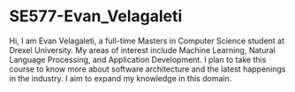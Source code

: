 # SE577-Evan_Velagaleti


Hi, I am Evan Velagaleti, a full-time Masters in Computer Science student at Drexel University. My areas of interest include Machine Learning, Natural Language Processing, and Application Development. I plan to take this course to know more about software architecture and the latest happenings in the industry. I aim to expand my knowledge in this domain.
